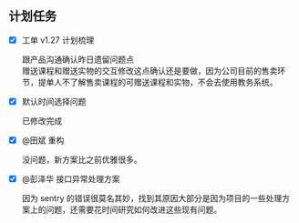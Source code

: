 ## 计划任务

- [x] 工单 v1.27 计划梳理

  跟产品沟通确认昨日遗留问题点  
  赠送课程和赠送实物的交互修改这点确认还是要做，因为公司目前的售卖环节，提单人不了解售卖课程的可赠送课程和实物，不会去使用教务系统。

- [x] 默认时间选择问题

  已修改完成

- [x] @田斌 重构

  没问题，新方案比之前优雅很多。

- [x] @彭泽华 接口异常处理方案

  因为 sentry 的错误很莫名其妙，找到其原因大部分是因为项目的一些处理方案上的问题，还需要花时间研究如何改进这些现有问题。
